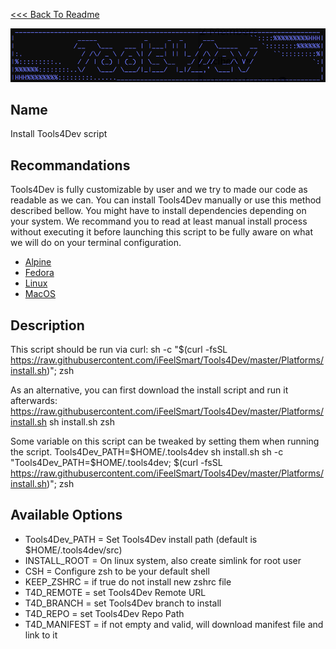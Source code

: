  [<<< Back To Readme](../../../../README.md)
<p align="center">
<img src="https://github.com/T4D-Suites/T4D-Ressources/blob/master/LogoT4D.png">
</p>

## Name
<p>Install Tools4Dev script</p>


## Recommandations

Tools4Dev is fully customizable by user and we try to made our code as readable as we can.
You can install Tools4Dev manually or use this method described bellow.
You might have to install dependencies depending on your system.
We recommand you to read at least manual install process without executing it before launching this script to be fully aware on what we will do on your terminal configuration.

   * [Alpine](Alpine.md)
   * [Fedora](Fedora.md)
   * [Linux](Linux.md)
   * [MacOS](MacOS.md)

## Description

This script should be run via curl:
sh -c "$(curl -fsSL https://raw.githubusercontent.com/iFeelSmart/Tools4Dev/master/Platforms/install.sh)"; zsh

As an alternative, you can first download the install script and run it afterwards:
https://raw.githubusercontent.com/iFeelSmart/Tools4Dev/master/Platforms/install.sh
sh install.sh
zsh

Some variable on this script can be tweaked by setting them when running the script.
Tools4Dev_PATH=$HOME/.tools4dev sh install.sh
sh -c "Tools4Dev_PATH=$HOME/.tools4dev; $(curl -fsSL https://raw.githubusercontent.com/iFeelSmart/Tools4Dev/master/Platforms/install.sh)"; zsh


## Available Options
* Tools4Dev_PATH            = Set Tools4Dev install path (default is $HOME/.tools4dev/src)
* INSTALL_ROOT              = On linux system, also create simlink for root user
* CSH                       = Configure zsh to be your default shell
* KEEP_ZSHRC                = if true do not install new zshrc file
* T4D_REMOTE                = set Tools4Dev Remote URL
* T4D_BRANCH                = set Tools4Dev branch to install
* T4D_REPO                  = set Tools4Dev Repo Path
* T4D_MANIFEST              = if not empty and valid, will download manifest file and link to it

